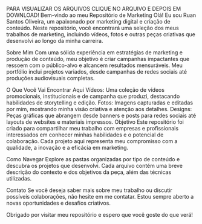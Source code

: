 PARA VISUALIZAR OS ARQUIVOS CLIQUE NO ARQUIVO E DEPOIS EM DOWNLOAD!
Bem-vindo ao meu Repositório de Marketing
Olá! Eu sou Ruan Santos Oliveira, um apaixonado por marketing digital e criação de conteúdo. Neste repositório, você encontrará uma seleção dos meus trabalhos de marketing, incluindo vídeos, fotos e outras peças criativas que desenvolvi ao longo da minha carreira.

Sobre Mim
Com uma sólida experiência em estratégias de marketing e produção de conteúdo, meu objetivo é criar campanhas impactantes que ressoem com o público-alvo e alcancem resultados mensuráveis. Meu portfólio inclui projetos variados, desde campanhas de redes sociais até produções audiovisuais completas.

O Que Você Vai Encontrar Aqui
Vídeos: Uma coleção de vídeos promocionais, institucionais e de campanha que produzi, destacando habilidades de storytelling e edição.
Fotos: Imagens capturadas e editadas por mim, mostrando minha visão criativa e atenção aos detalhes.
Designs: Peças gráficas que abrangem desde banners e posts para redes sociais até layouts de websites e materiais impressos.
Objetivo
Este repositório foi criado para compartilhar meu trabalho com empresas e profissionais interessados em conhecer minhas habilidades e o potencial de colaboração. Cada projeto aqui representa meu compromisso com a qualidade, a inovação e a eficácia em marketing.

Como Navegar
Explore as pastas organizadas por tipo de conteúdo e descubra os projetos que desenvolvi. Cada arquivo contém uma breve descrição do contexto e dos objetivos da peça, além das técnicas utilizadas.

Contato
Se você deseja saber mais sobre meu trabalho ou discutir possíveis colaborações, não hesite em me contatar. Estou sempre aberto a novas oportunidades e desafios criativos.

Obrigado por visitar meu repositório e espero que você goste do que verá!
